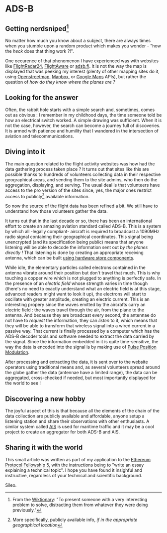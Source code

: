 # ADS-B 

## Getting nerdsniped[^nerdsniping]

No matter how much you know about a subject, there are always times when you stumble upon a random product which makes you wonder - "how the _heck_ does that thing work ?!".  

One occurence of that phenomenon I have experienced was with websites like [FlightRadar24](https://www.flightradar24.com/), [FlightAware](https://www.flightaware.com/) or [adsb.fi](https://adsb.fi/). It is not the way the map is displayed that was peeking my interest (plenty of other mapping sites do it, using [Openstreetmap](https://www.openstreetmap.org), [Mapbox](https://www.mapbox.com/), or [Google Maps](https://maps.google.com/) APIs), but rather the question of _how do they know where the planes are ?_


## Looking for the answer

Often, the rabbit hole starts with a simple search and, sometimes, comes out as obvious : I remember in my childhood days, the time someone told be how an electrical switch worked. A simple drawing was sufficient. When it is not the case, however, the search can become a journey full of discoveries. It is armed with patience and humility that I wandered in the intersection of aviation and telecommunications. 


## Diving into it


The main question related to the flight activity websites was how had the data gathering process taken place ? It turns out that sites like this are possible thanks to hundreds of volunteers collecting data in their respective geographical areas, and sending them to the site admins, who then do the aggregation, displaying, and serving. The usual deal is that volunteers have access to the pro version of the sites since, yes, the major ones restrict access to publicly[^geo-public] available information.

So now the source of the flight data has been refined a bit. We still have to understand how those volunteers gather the data. 


It turns out that in the last decade or so, there has been an international effort to create an amazing aviation standard called ADS-B. This is a system by which all -legally compliant- aircraft is required to broadcast a 1090MHz radio signal containing their geographical coordinates. This signal being unencrypted (and its specification being public) means that anyone listening will be able to decode the information sent out _by the planes directly !_ That listening is done by creating an appropriate receiving antenna, which can be built [using hardware store components](https://lucsmall.com/2017/02/06/making-antennas-for-1090mhz-ads-b-aircraft-tracking/). 


While idle, the elementary particles called electrons contained in the antenna vibrate around their position but don't travel that much. This is why touching a copper wire which is not plugged to anything is perfectly safe. In the presence of an _electric field_ whose strength varies in time though (there's no need to exactly understand what an electric field is at this stage, advanced readers might want to look it up), the electrons will start to oscillate with greater amplitude, creating an electric current. This is an interesting propery since the waves emitted by the aircrafts carry an electric field : the waves travel through the air, from the plane to the antenna. And because they are broadcast every second, the antennae do not have to _request_ the information, they can _listen_ to it, which means that they will be able to transform that wireless signal into a wired current in a passive way. That current is finally processed by a computer which has the ADS-B decoder tools and software needed to extract the data carried by the signal. Since the information embedded in it is quite time-sensitive, the way the data is encoded into the signal is by making use of [Pulse Position Modulation](https://en.wikipedia.org/wiki/Pulse-position_modulation).

After processing and extracting the data, it is sent over to the website operators using traditional means and, as several volunteers spread around the globe gather the data (antennae have a limited range), the data can be aggregated, cross-checked if needed, but most importantly displayed for the world to see !


## Discovering a new hobby

The joyful aspect of this is that because all the elements of the chain of the data collection are publicly available and affordable, anyone setup a listening station and share their observations with other enthusiasts. A similar system called [AIS](https://en.wikipedia.org/wiki/Automatic_identification_system) is used for maritime traffic and it may be a cool project to create an aggregator for both ADS-B and AIS.


## Sharing it with the world

This small article was written as part of my application to the [Ethereum Protocol Fellowship 5](https://blog.ethereum.org/2024/05/13/epf-5-announcement), with the instructions being to "write an essay explaining a technical topic". I hope you have found it insighful and instructive, regardless of your technical and scientific background.

Sileo.


[^nerdsniping]: From the [Wiktionary](https://en.wiktionary.org/wiki/nerd-snipe#English): "To present someone with a very interesting problem to solve, distracting them from whatever they were doing previously."
[^geo-public]: More specifically, publicly available info, _if in the appropriate geographical location_

